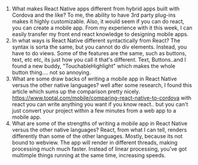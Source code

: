 1. What makes React Native apps different from hybrid apps built with Cordova and the like?
    To me, the ability to have 3rd party plug-ins makes it highly customizable.  Also, it would seem if you can do react, you can create a mobile app. 
    From my experience with it this week, I can easily transfer my front end react knowledge to designing mobile apps. 
2. In what ways is React Native different syntactically from React?
    The syntax is sorta the same, but you cannot do div elements.  Instead, you have to do views.  Some of the features are the same, such as buttons, text, etc etc, its just how you call it that's different.  Text, Buttons..and I found a new buddy, "TouchableHighlight" which makes the whole button thing.... not so annoying.  
3. What are some draw backs of writing a mobile app in React Native versus the other native languages?
    well after some research, I found this article which sums up the comparison pretty nicely. https://www.toptal.com/mobile/comparing-react-native-to-cordova
    with react you can write anything you want if you know react.. but you can't just convert your project within a few minutes from a web app to a mobile app.
4. What are some of the strengths of writing a mobile app in React Native versus the other native languages?
    React, from what I can tell, renders differently than some of the other languages.  Mostly, because its not bound to webview.  The app will render in different threads, making processing much much faster.  Instead of linear processing, you've got multimple things running at the same time, increasing speeds. 